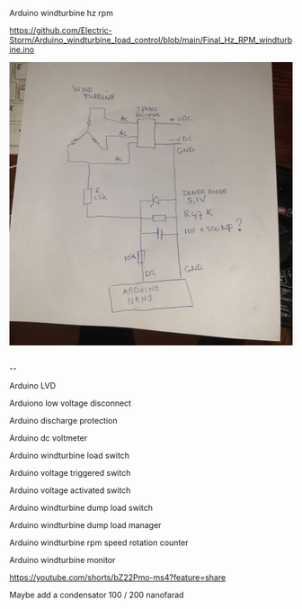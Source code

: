 
Arduino windturbine hz rpm 

https://github.com/Electric-Storm/Arduino_windturbine_load_control/blob/main/Final_Hz_RPM_windturbine.ino

<IMG SRC="https://raw.githubusercontent.com/Electric-Storm/Arduino_windturbine_load_control/main/20230126_181058.jpg">

##
--

Arduino LVD

Arduiono low voltage disconnect

Arduino discharge protection

Arduino dc voltmeter 

Arduino windturbine load switch

Arduino voltage triggered switch

Arduino voltage activated switch

Arduino windturbine dump load switch

Arduino windturbine dump load manager


Arduino windturbine rpm speed rotation counter





Arduino windturbine monitor

https://youtube.com/shorts/bZ22Pmo-ms4?feature=share

Maybe add a condensator 100 / 200 nanofarad

